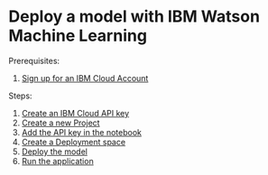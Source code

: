 <!DOCTYPE html>
<html>
<head>
</head>
<body>
    <div class="container">
        <h1 class="title">Deploy a model with IBM Watson Machine Learning </h1>
        <div class="step">
            <div class="step-title">Prerequisites:</div>
            <div class="step-description">
                <ol>
                    <li><a href="#">Sign up for an IBM Cloud Account</a></li>
                </ol>               
            </div>
        </div>
        <div class="step">
            <div class="step-title">Steps:</div>
            <div class="step-description">
                <ol>
                    <li><a href="#">Create an IBM Cloud API key</a></li>
                    <li><a href="#">Create a new Project</a></li>
                    <li><a href="#">Add the API key in the notebook</a></li>
                    <li><a href="#">Create a Deployment space</a></li>
                    <li><a href="#">Deploy the model</a></li>
                    <li><a href="#">Run the application</a></li>
                </ol>
            </div>
        </div>
    </div>
</body>
</html>
